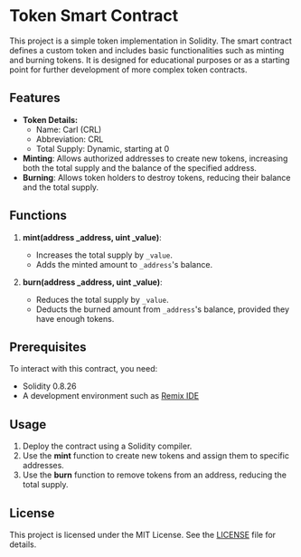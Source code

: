 # Token Smart Contract

This project is a simple token implementation in Solidity. The smart contract defines a custom token and includes basic functionalities such as minting and burning tokens. It is designed for educational purposes or as a starting point for further development of more complex token contracts.

## Features

- **Token Details:**
  - Name: Carl (CRL)
  - Abbreviation: CRL
  - Total Supply: Dynamic, starting at 0
- **Minting**: Allows authorized addresses to create new tokens, increasing both the total supply and the balance of the specified address.
- **Burning**: Allows token holders to destroy tokens, reducing their balance and the total supply.

## Functions

1. **mint(address _address, uint _value)**:
   - Increases the total supply by `_value`.
   - Adds the minted amount to `_address`'s balance.

2. **burn(address _address, uint _value)**:
   - Reduces the total supply by `_value`.
   - Deducts the burned amount from `_address`'s balance, provided they have enough tokens.

## Prerequisites

To interact with this contract, you need:
- Solidity 0.8.26
- A development environment such as [Remix IDE](https://remix.ethereum.org)

## Usage

1. Deploy the contract using a Solidity compiler.
2. Use the **mint** function to create new tokens and assign them to specific addresses.
3. Use the **burn** function to remove tokens from an address, reducing the total supply.

## License

This project is licensed under the MIT License. See the [LICENSE](https://github.com/CarlSntg/Metacrafters/blob/main/LICENSE) file for details. 
